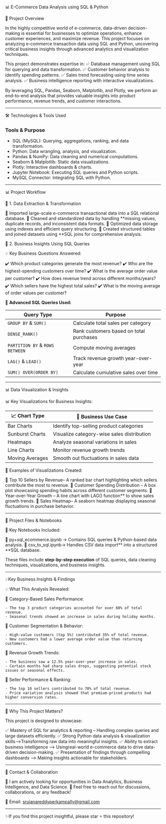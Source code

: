  📊 E-Commerce Data Analysis using SQL & Python

🚀 Project Overview

In the highly competitive world of e-commerce, data-driven decision-making is essential for businesses to optimize operations, enhance customer experiences, and maximize revenue. This project focuses on analyzing e-commerce transaction data using SQL and Python, uncovering critical business insights through advanced analytics and visualization techniques.

This project demonstrates expertise in:
✅ Database management using SQL for querying and data transformation.
✅ Customer behavior analysis to identify spending patterns.
✅ Sales trend forecasting using time series analysis.
✅ Business intelligence reporting with interactive visualizations.

By leveraging SQL, Pandas, Seaborn, Matplotlib, and Plotly, we perform an end-to-end analysis that provides valuable insights into product performance, revenue trends, and customer interactions.

---

🛠 Technologies & Tools Used

### Tools & Purpose  

- SQL (MySQL): Querying, aggregations, ranking, and data transformation.  
- Python: Data wrangling, analysis, and visualization.  
- Pandas & NumPy: Data cleaning and numerical computations.  
- Seaborn & Matplotlib: Static data visualizations.  
- Plotly: Interactive dashboards & charts.  
- Jupyter Notebook: Executing SQL queries and Python scripts.  
- MySQL Connector: Integrating SQL with Python.

---

 📊 Project Workflow

 📌 1. Data Extraction & Transformation

🔹 Imported large-scale e-commerce transactional data into a SQL relational database.
🔹 Cleaned and standardized data by handling **missing values, duplicate records, and inconsistent data formats.
🔹 Optimized data storage using indexes and efficient query structuring.
🔹 Created structured tables and joined datasets using **SQL joins for comprehensive analysis.

 📌 2. Business Insights Using SQL Queries

💡 Key Business Questions Answered:

✔️ Which product categories generate the most revenue?
✔️ Who are the highest-spending customers over time?
✔️ What is the average order value per customer?
✔️ How does revenue trend across different months/years?
✔️ Which sellers have the highest total sales?
✔️ What is the moving average of order values per customer?

📌 **Advanced SQL Queries Used:**

| Query Type                      | Purpose                                 |
| ------------------------------- | --------------------------------------- |
| `GROUP BY` & `SUM()`            | Calculate total sales per category      |
| `DENSE_RANK()`                  | Rank customers based on total purchases |
| `PARTITION BY` & `ROWS BETWEEN` | Compute moving averages                 |
| `LAG()` & `LEAD()`              | Track revenue growth year-over-year     |
| `SUM() OVER(ORDER BY)`          | Calculate cumulative sales over time    |

---

📊 Data Visualization & Insights

📊 Key Visualizations for Business Insights:

| 📈 Chart Type   |  🎯 Business Use Case                     |
| ----------------| -------------------------------------------|
| Bar Charts      | Identify top-selling product categories    |
|Sunburst Charts  | Visualize category-wise sales distribution |
| Heatmaps        | Analyze seasonal variations in sales       |
| Line Charts     | Monitor revenue growth trends              |
| Moving Averages | Smooth out fluctuations in sales data      |

📌 Examples of Visualizations Created:

🔹 Top 10 Sellers by Revenue– A ranked bar chart highlighting which sellers contribute the most to revenue.
🔹 Customer Spending Distribution – A box plot showcasing spending habits across different customer segments.
🔹 Year-over-Year Growth – A line chart with LAG() function** to show sales growth trends.
🔹 Sales Heatmap– A seaborn heatmap displaying seasonal fluctuations in purchase behavior.

---

 📂 Project Files & Notebooks

📌 Key Notebooks Included:

💽 py+sql_ecommerce.ipynb → Contains SQL queries & Python-based data analysis.
💽 csv_to_sql.ipynb→ Handles CSV data import** into a structured **SQL database.

These files include **step-by-step execution** of SQL queries, data cleaning techniques, visualizations, and business insights.

---

 💡Key Business Insights & Findings

💡 What This Analysis Revealed:

🔹 Category-Based Sales Performance:

    - The top 3 product categories accounted for over 60% of total revenue.
    - Seasonal trends showed an increase in sales during holiday months.

🔹 Customer Segmentation & Behavior:

    - High-value customers (top 5%) contributed 35% of total revenue.
    - New customers had a lower average order value than returning customers.

🔹 Revenue Growth Trends:

    - The business saw a 12.5% year-over-year increase in sales.
    - Certain months had sharp sales drops, suggesting potential stock issues or seasonal effects.

🔹 Seller Performance & Ranking:

    - The top 10 sellers contributed to 70% of total revenue.
    - Price variation analysis showed that premium-priced products had higher conversion rates.

---

 💪 Why This Project Matters?

This project is designed to showcase:

✅ Mastery of SQL for analytics & reporting – Handling complex queries and large datasets efficiently.
✅ Strong Python data analysis & visualization skills–>Transforming raw data into meaningful insights.
✅ Ability to extract business intelligence –> Usingreal-world e-commerce data to drive data-driven    decision-making.
✅ Presentation of findings through compelling dashboards –> Making insights actionable for stakeholders.

---

 💌 Contact & Collaboration

💼 I am actively looking for opportunities in Data Analytics, Business Intelligence, and Data Science.
📧 Feel free to reach out for discussions, collaborations, or any feedback!

📩 Email: srujanareddyperkampally@gmail.com 

---

✨If you find this project insightful, please star ⭐ this repository!

